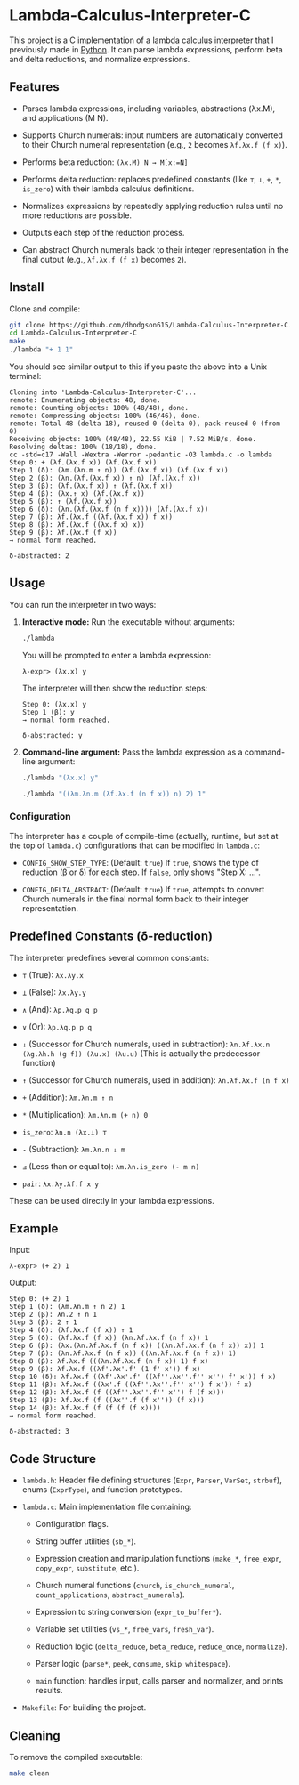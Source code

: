 # Lambda-Calculus-Interpreter-C

This project is a C implementation of a lambda calculus interpreter that I
previously made in
[Python](https://github.com/dhodgson615/Lambda-Calculus-Interpreter). It can
parse lambda expressions, perform beta and delta reductions, and normalize
expressions.

## Features

* Parses lambda expressions, including variables, abstractions (λx.M), and
  applications (M N).

* Supports Church numerals: input numbers are automatically converted to their
  Church numeral representation (e.g., `2` becomes `λf.λx.f (f x)`).

* Performs beta reduction: `(λx.M) N → M[x:=N]`

* Performs delta reduction: replaces predefined constants (like `⊤`, `⊥`, `+`,
  `*`, `is_zero`) with their lambda calculus definitions.

* Normalizes expressions by repeatedly applying reduction rules until no more
  reductions are possible.

* Outputs each step of the reduction process.

* Can abstract Church numerals back to their integer representation in the
  final output (e.g., `λf.λx.f (f x)` becomes `2`).

## Install

Clone and compile:

```bash
git clone https://github.com/dhodgson615/Lambda-Calculus-Interpreter-C.git
cd Lambda-Calculus-Interpreter-C
make
./lambda "+ 1 1"
```

You should see similar output to this if you paste the above into a Unix terminal:

```
Cloning into 'Lambda-Calculus-Interpreter-C'...
remote: Enumerating objects: 48, done.
remote: Counting objects: 100% (48/48), done.
remote: Compressing objects: 100% (46/46), done.
remote: Total 48 (delta 18), reused 0 (delta 0), pack-reused 0 (from 0)
Receiving objects: 100% (48/48), 22.55 KiB | 7.52 MiB/s, done.
Resolving deltas: 100% (18/18), done.
cc -std=c17 -Wall -Wextra -Werror -pedantic -O3 lambda.c -o lambda
Step 0: + (λf.(λx.f x)) (λf.(λx.f x))
Step 1 (δ): (λm.(λn.m ↑ n)) (λf.(λx.f x)) (λf.(λx.f x))
Step 2 (β): (λn.(λf.(λx.f x)) ↑ n) (λf.(λx.f x))
Step 3 (β): (λf.(λx.f x)) ↑ (λf.(λx.f x))
Step 4 (β): (λx.↑ x) (λf.(λx.f x))
Step 5 (β): ↑ (λf.(λx.f x))
Step 6 (δ): (λn.(λf.(λx.f (n f x)))) (λf.(λx.f x))
Step 7 (β): λf.(λx.f ((λf.(λx.f x)) f x))
Step 8 (β): λf.(λx.f ((λx.f x) x))
Step 9 (β): λf.(λx.f (f x))
→ normal form reached.

δ-abstracted: 2
```

## Usage

You can run the interpreter in two ways:

1.  **Interactive mode:**
    Run the executable without arguments:
    ```bash
    ./lambda
    ```
    You will be prompted to enter a lambda expression:
    ```
    λ-expr> (λx.x) y
    ```
    The interpreter will then show the reduction steps:
    ```
    Step 0: (λx.x) y
    Step 1 (β): y
    → normal form reached.

    δ-abstracted: y
    ```

2.  **Command-line argument:**
    Pass the lambda expression as a command-line argument:
    ```bash
    ./lambda "(λx.x) y"
    ```

    ```bash
    ./lambda "((λm.λn.m (λf.λx.f (n f x)) n) 2) 1"
    ```

### Configuration

The interpreter has a couple of compile-time (actually, runtime, but set at the
top of `lambda.c`) configurations that can be modified in `lambda.c`:

* `CONFIG_SHOW_STEP_TYPE`: (Default: `true`) If `true`, shows the type of
  reduction (β or δ) for each step. If `false`, only shows "Step X: ...".

* `CONFIG_DELTA_ABSTRACT`: (Default: `true`) If `true`, attempts to convert
  Church numerals in the final normal form back to their integer
  representation.

## Predefined Constants (δ-reduction)

The interpreter predefines several common constants:

* `⊤` (True): `λx.λy.x`

* `⊥` (False): `λx.λy.y`

* `∧` (And): `λp.λq.p q p`

* `∨` (Or): `λp.λq.p p q`

* `↓` (Successor for Church numerals, used in subtraction): `λn.λf.λx.n
  (λg.λh.h (g f)) (λu.x) (λu.u)` (This is actually the predecessor function)

* `↑` (Successor for Church numerals, used in addition): `λn.λf.λx.f (n f x)`

* `+` (Addition): `λm.λn.m ↑ n`

* `*` (Multiplication): `λm.λn.m (+ n) 0`

* `is_zero`: `λn.n (λx.⊥) ⊤`

* `-` (Subtraction): `λm.λn.n ↓ m`

* `≤` (Less than or equal to): `λm.λn.is_zero (- m n)`

* `pair`: `λx.λy.λf.f x y`

These can be used directly in your lambda expressions.

## Example

Input:
```
λ-expr> (+ 2) 1
```

Output:
```
Step 0: (+ 2) 1
Step 1 (δ): (λm.λn.m ↑ n 2) 1
Step 2 (β): λn.2 ↑ n 1
Step 3 (β): 2 ↑ 1
Step 4 (δ): (λf.λx.f (f x)) ↑ 1
Step 5 (δ): (λf.λx.f (f x)) (λn.λf.λx.f (n f x)) 1
Step 6 (β): (λx.(λn.λf.λx.f (n f x)) ((λn.λf.λx.f (n f x)) x)) 1
Step 7 (β): (λn.λf.λx.f (n f x)) ((λn.λf.λx.f (n f x)) 1)
Step 8 (β): λf.λx.f (((λn.λf.λx.f (n f x)) 1) f x)
Step 9 (β): λf.λx.f ((λf'.λx'.f' (1 f' x')) f x)
Step 10 (δ): λf.λx.f ((λf'.λx'.f' ((λf''.λx''.f'' x'') f' x')) f x)
Step 11 (β): λf.λx.f ((λx'.f ((λf''.λx''.f'' x'') f x')) f x)
Step 12 (β): λf.λx.f (f ((λf''.λx''.f'' x'') f (f x)))
Step 13 (β): λf.λx.f (f ((λx''.f (f x'')) (f x)))
Step 14 (β): λf.λx.f (f (f (f (f x))))
→ normal form reached.

δ-abstracted: 3
```

## Code Structure

* `lambda.h`: Header file defining structures (`Expr`, `Parser`, `VarSet`,
  `strbuf`), enums (`ExprType`), and function prototypes.

* `lambda.c`: Main implementation file containing:

    * Configuration flags.

    * String buffer utilities (`sb_*`).

    * Expression creation and manipulation functions (`make_*`, `free_expr`,
      `copy_expr`, `substitute`, etc.).

    * Church numeral functions (`church`, `is_church_numeral`,
      `count_applications`, `abstract_numerals`).

    * Expression to string conversion (`expr_to_buffer*`).

    * Variable set utilities (`vs_*`, `free_vars`, `fresh_var`).

    * Reduction logic (`delta_reduce`, `beta_reduce`, `reduce_once`,
      `normalize`).

    * Parser logic (`parse*`, `peek`, `consume`, `skip_whitespace`).

    * `main` function: handles input, calls parser and normalizer, and prints
      results.

* `Makefile`: For building the project.

## Cleaning

To remove the compiled executable:
```bash
make clean
```

